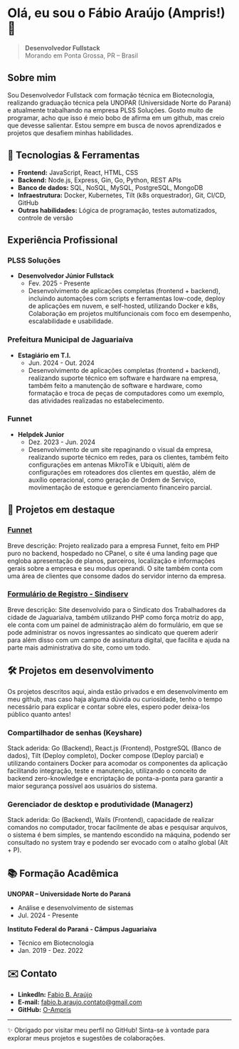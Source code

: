 # Olá, eu sou o Fábio Araújo (Ampris!) 👋

> **Desenvolvedor Fullstack**  
> Morando em Ponta Grossa, PR – Brasil

## Sobre mim

Sou Desenvolvedor Fullstack com formação técnica em Biotecnologia, realizando graduação técnica pela UNOPAR (Universidade Norte do Paraná) e atualmente trabalhando na empresa PLSS Soluções. Gosto muito de programar, acho que isso é meio bobo de afirma em um github, mas creio que devesse salientar. Estou sempre em busca de novos aprendizados e projetos que desafiem minhas habilidades.

## 🚀 Tecnologias & Ferramentas

- **Frontend:** JavaScript, React, HTML, CSS
- **Backend:** Node.js, Express, Gin, Go, Python, REST APIs  
- **Banco de dados:** SQL, NoSQL, MySQL, PostgreSQL, MongoDB  
- **Infraestrutura:** Docker, Kubernetes, Tilt (k8s orquestrador), Git, CI/CD, GitHub  
- **Outras habilidades:** Lógica de programação, testes automatizados, controle de versão

## Experiência Profissional

### PLSS Soluções  
* **Desenvolvedor Júnior Fullstack**
  - Fev. 2025 - Presente
  - Desenvolvimento de aplicações completas (frontend + backend), incluindo automações com scripts e ferramentas low-code,
deploy de aplicações em nuvem, e self-hosted, utilizando Docker e k8s, Colaboração em projetos multifuncionais com foco em desempenho,
escalabilidade e usabilidade.

### Prefeitura Municipal de Jaguariaíva
* **Estagiário em T.I.**
  - Jun. 2024 - Out. 2024
  - Desenvolvimento de aplicações completas (frontend + backend), realizando suporte técnico em software e hardware na empresa,
  também feito a manutenção de software e hardware, como formatação e troca de peças de computadores como um exemplo, das
  atividades realizadas no estabelecimento.

### Funnet
* **Helpdek Junior**
  - Dez. 2023 - Jun. 2024
  - Desenvolvimento de um site repaginando o visual da empresa, realizando suporte técnico em redes, para os clientes,
  também feito configurações em antenas MikroTik e Ubiquiti, além de configurações em roteadores dos clientes em questão,
  além de auxílio operacional, como geração de Ordem de Serviço, movimentação de estoque e gerenciamento financeiro parcial.

## 🧠 Projetos em destaque

### [Funnet](https://funnet.com.br/)  
Breve descrição: Projeto realizado para a empresa Funnet, feito em PHP puro no backend, hospedado no CPanel, o site é uma 
landing page que engloba apresentação de planos, parceiros, localização e informações gerais sobre a empresa e seu modus operandi. 
O site também conta com uma área de clientes que consome dados do servidor interno da empresa.

### [Formulário de Registro - Sindiserv](https://sindiservjaguariaiva.com.br/)  
Breve descrição: Site desenvolvido para o Sindicato dos Trabalhadores da cidade de Jaguariaíva, também utilizando PHP como força motriz do app, 
ele conta com um painel de administração além do formulário, em que se pode administrar os novos ingressantes ao sindicato que querem aderir 
para além disso com um campo de assinatura digital, que facilita e ajuda na parte mais administrativa do site, como um todo.

## 🛠️ Projetos em desenvolvimento

Os projetos descritos aqui, ainda estão privados e em desenvolvimento em meu github, mas caso haja alguma dúvida ou curiosidade, 
tenho o tempo necessário para explicar e contar sobre eles, espero poder deixa-los público quanto antes!

### Compartilhador de senhas (Keyshare)
Stack aderida: Go (Backend), React.js (Frontend), PostgreSQL (Banco de dados), Tilt (Deploy completo), Docker compose (Deploy parcial) e 
utilizando containers Docker para acomodar os componentes da aplicação facilitando integração, teste e manutenção, utilizando 
o conceito de backend zero-knowledge e encriptação de ponta-a-ponta para garantir a maior segurança possível aos usuários do sistema.

### Gerenciador de desktop e produtividade (Managerz)
Stack aderida: Go (Backend), Wails (Frontend), capacidade de realizar comandos no computador, trocar facilmente de abas 
e pesquisar arquivos, o sistema é bem simples, se mantendo escondido na máquina, podendo ser consultado no system tray 
e podendo ser evocado com o atalho global (Alt + P).

## 📚 Formação Acadêmica

**UNOPAR – Universidade Norte do Paraná** 
- Análise e desenvolvimento de sistemas
- Jul. 2024 - Presente

**Instituto Federal do Paraná - Câmpus Jaguariaíva**
- Técnico em Biotecnologia
- Jan. 2019 - Dez. 2022

## ✉️ Contato

- **LinkedIn:** [Fabio B. Araújo](https://br.linkedin.com/in/fabio-b-araujo)  
- **E‑mail:** [fabio.b.araujo.contato@gmail.com](fabio.b.araujo.contato@gmail.com)
- **GitHub:** [O-Ampris](https://github.com/O-Ampris)  

---

✨ Obrigado por visitar meu perfil no GitHub! Sinta-se à vontade para explorar meus projetos e sugestões de colaborações.  
